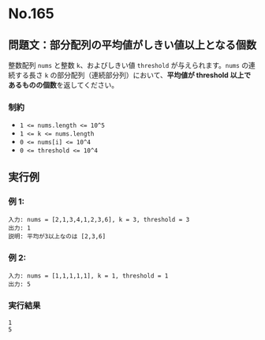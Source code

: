 # No.165

## 問題文：部分配列の平均値がしきい値以上となる個数

整数配列 `nums` と整数 `k`、およびしきい値 `threshold` が与えられます。`nums` の連続する長さ `k` の部分配列（連続部分列）において、**平均値が threshold 以上であるものの個数**を返してください。

### 制約

* `1 <= nums.length <= 10^5`
* `1 <= k <= nums.length`
* `0 <= nums[i] <= 10^4`
* `0 <= threshold <= 10^4`

## 実行例

### 例 1:

```
入力: nums = [2,1,3,4,1,2,3,6], k = 3, threshold = 3
出力: 1
説明: 平均が3以上なのは [2,3,6]
```

### 例 2:

```
入力: nums = [1,1,1,1,1], k = 1, threshold = 1
出力: 5
```

### 実行結果

```
1
5
```
